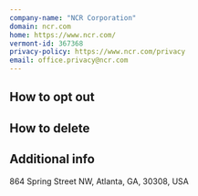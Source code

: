 ```yaml
---
company-name: "NCR Corporation"
domain: ncr.com
home: https://www.ncr.com/
vermont-id: 367368
privacy-policy: https://www.ncr.com/privacy
email: office.privacy@ncr.com
---
```

## How to opt out




## How to delete




## Additional info




864 Spring Street NW, Atlanta, GA, 30308, USA













